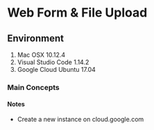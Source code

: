 # Web Form & File Upload

## Environment

1. Mac OSX 10.12.4
2. Visual Studio Code 1.14.2
3. Google Cloud Ubuntu 17.04

### Main Concepts

#### Notes

* Create a new instance on cloud.google.com
